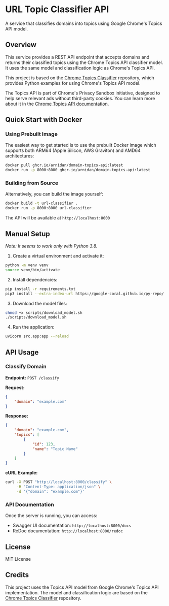 # URL Topic Classifier API

A service that classifies domains into topics using Google Chrome's Topics API model.

## Overview

This service provides a REST API endpoint that accepts domains and returns their classified topics using the Chrome Topics API classifier model. It uses the same model and classification logic as Chrome's Topics API.

This project is based on the [Chrome Topics Classifier](https://github.com/yohhaan/topics_classifier) repository, which provides Python examples for using Chrome's Topics API model.

The Topics API is part of Chrome's Privacy Sandbox initiative, designed to help serve relevant ads without third-party cookies. You can learn more about it in the [Chrome Topics API documentation](https://developer.chrome.com/docs/privacy-sandbox/topics/).

## Quick Start with Docker

### Using Prebuilt Image

The easiest way to get started is to use the prebuilt Docker image which supports both ARM64 (Apple Silicon, AWS Graviton) and AMD64 architectures:

```bash
docker pull ghcr.io/arnidan/domain-topics-api:latest
docker run -p 8000:8000 ghcr.io/arnidan/domain-topics-api:latest
```

### Building from Source

Alternatively, you can build the image yourself:

```bash
docker build -t url-classifier .
docker run -p 8000:8000 url-classifier
```

The API will be available at `http://localhost:8000`

## Manual Setup

_Note: It seems to work only with Python 3.8._

1. Create a virtual environment and activate it:
```bash
python -m venv venv
source venv/bin/activate
```

2. Install dependencies:
```bash
pip install -r requirements.txt
pip3 install --extra-index-url https://google-coral.github.io/py-repo/ tflite_runtime
```

3. Download the model files:
```bash
chmod +x scripts/download_model.sh
./scripts/download_model.sh
```

4. Run the application:
```bash
uvicorn src.app:app --reload
```

## API Usage

### Classify Domain

**Endpoint:** `POST /classify`

**Request:**
```json
{
    "domain": "example.com"
}
```

**Response:**
```json
{
    "domain": "example.com",
    "topics": [
        {
            "id": 123,
            "name": "Topic Name"
        }
    ]
}
```

**cURL Example:**
```bash
curl -X POST "http://localhost:8000/classify" \
     -H "Content-Type: application/json" \
     -d '{"domain": "example.com"}'
```

### API Documentation

Once the server is running, you can access:
- Swagger UI documentation: `http://localhost:8000/docs`
- ReDoc documentation: `http://localhost:8000/redoc`

## License

MIT License

## Credits

This project uses the Topics API model from Google Chrome's Topics API implementation. The model and classification logic are based on the [Chrome Topics Classifier](https://github.com/yohhaan/topics_classifier) repository.